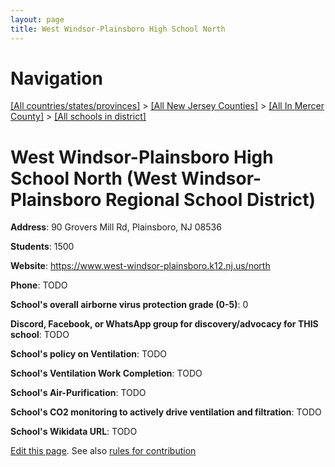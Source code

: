 ```yaml
---
layout: page
title: West Windsor-Plainsboro High School North
---
```

# Navigation

[[All countries/states/provinces]](../../../..) > [[All New Jersey Counties]](../../..) > [[All In Mercer County]](../..) > [[All schools in district]](..)

# West Windsor-Plainsboro High School North (West Windsor-Plainsboro Regional School District)

**Address**: 90 Grovers Mill Rd, Plainsboro, NJ 08536

**Students**: 1500

**Website**: <https://www.west-windsor-plainsboro.k12.nj.us/north>

**Phone**: TODO

**School's overall airborne virus protection grade (0-5)**: 0

**Discord, Facebook, or WhatsApp group for discovery/advocacy for THIS school**: TODO

**School's policy on Ventilation**: TODO

**School's Ventilation Work Completion**: TODO

**School's Air-Purification**: TODO

**School's CO2 monitoring to actively drive ventilation and filtration**: TODO

**School's Wikidata URL**: TODO


[Edit this page](https://github.com/ventilate-schools/NJ/edit/main/./Mercer/West_Windsor-Plainsboro_Regional_School_District/West_Windsor-Plainsboro_High_School_North.md). See also [rules for contribution](../../../contribution-rules/)